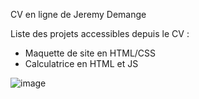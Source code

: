 CV en ligne de Jeremy Demange 

Liste des projets accessibles depuis le CV :

  - Maquette de site en HTML/CSS
  - Calculatrice en HTML et JS


![image](https://github.com/user-attachments/assets/2476bbda-d0ea-4fc2-8dac-3267d612da01)
